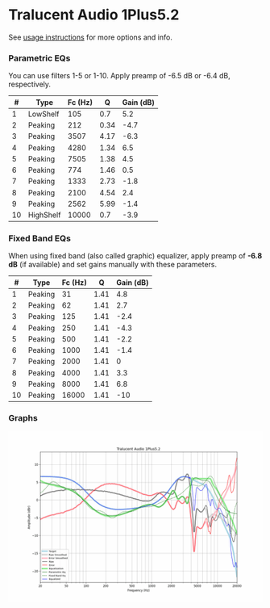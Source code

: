 # Tralucent Audio 1Plus5.2
See [usage instructions](https://github.com/jaakkopasanen/AutoEq#usage) for more options and info.

### Parametric EQs
You can use filters 1-5 or 1-10. Apply preamp of -6.5 dB or -6.4 dB, respectively.

|   # | Type      |   Fc (Hz) |    Q |   Gain (dB) |
|-----|-----------|-----------|------|-------------|
|   1 | LowShelf  |       105 | 0.7  |         5.2 |
|   2 | Peaking   |       212 | 0.34 |        -4.7 |
|   3 | Peaking   |      3507 | 4.17 |        -6.3 |
|   4 | Peaking   |      4280 | 1.34 |         6.5 |
|   5 | Peaking   |      7505 | 1.38 |         4.5 |
|   6 | Peaking   |       774 | 1.46 |         0.5 |
|   7 | Peaking   |      1333 | 2.73 |        -1.8 |
|   8 | Peaking   |      2100 | 4.54 |         2.4 |
|   9 | Peaking   |      2562 | 5.99 |        -1.4 |
|  10 | HighShelf |     10000 | 0.7  |        -3.9 |

### Fixed Band EQs
When using fixed band (also called graphic) equalizer, apply preamp of **-6.8 dB** (if available) and set gains manually with these parameters.

|   # | Type    |   Fc (Hz) |    Q |   Gain (dB) |
|-----|---------|-----------|------|-------------|
|   1 | Peaking |        31 | 1.41 |         4.8 |
|   2 | Peaking |        62 | 1.41 |         2.7 |
|   3 | Peaking |       125 | 1.41 |        -2.4 |
|   4 | Peaking |       250 | 1.41 |        -4.3 |
|   5 | Peaking |       500 | 1.41 |        -2.2 |
|   6 | Peaking |      1000 | 1.41 |        -1.4 |
|   7 | Peaking |      2000 | 1.41 |         0   |
|   8 | Peaking |      4000 | 1.41 |         3.3 |
|   9 | Peaking |      8000 | 1.41 |         6.8 |
|  10 | Peaking |     16000 | 1.41 |       -10   |

### Graphs
![](./Tralucent%20Audio%201Plus5.2.png)
